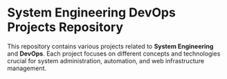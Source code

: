 # System Engineering DevOps Projects Repository

This repository contains various projects related to **System Engineering** and **DevOps**. Each project focuses on different concepts and technologies crucial for system administration, automation, and web infrastructure management.
